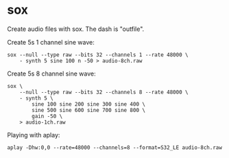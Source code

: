 # sox
Create audio files with sox. The dash is "outfile".

Create 5s 1 channel sine wave:

    sox --null --type raw --bits 32 --channels 1 --rate 48000 \
        - synth 5 sine 100 n -50 > audio-8ch.raw

Create 5s 8 channel sine wave:

    sox \
        --null --type raw --bits 32 --channels 8 --rate 48000 \
        - synth 5 \
            sine 100 sine 200 sine 300 sine 400 \
            sine 500 sine 600 sine 700 sine 800 \
            gain -50 \
        > audio-1ch.raw

Playing with aplay:

    aplay -Dhw:0,0 --rate=48000 --channels=8 --format=S32_LE audio-8ch.raw
